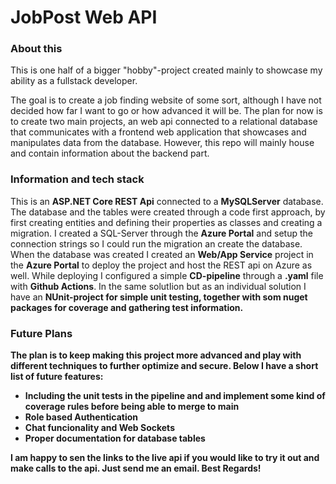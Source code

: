 <h1> JobPost Web API</h3>

<h3>About this</h3>
<p>This is one half of a bigger "hobby"-project created mainly to showcase my ability as a fullstack developer. </p>
<p> The goal is to create a job finding website of some sort, although I have not decided how far I want to go or how advanced it will be. The plan for now is to create two main projects, an web api connected to a relational database that communicates with a frontend web application that showcases and manipulates data from the database. However, this repo will mainly house and contain information about the backend part.</p>

<h3>Information and tech stack</h3>
<p>This is an <strong>ASP.NET Core REST Api</strong> connected to a <strong>MySQLServer</strong> database. The database and the tables were created through a code first approach, by first creating entities and defining their properties as classes and creating a migration. I created a SQL-Server through the <strong>Azure Portal</strong> and setup the connection strings so I could run the migration an create the database. When the database was created I created an <strong>Web/App Service</strong> project in the <strong>Azure Portal</strong> to deploy the project and host the REST api on Azure as well. While deploying I configured a simple <strong>CD-pipeline</strong> through a <strong>.yaml</strong> file with <strong>Github Actions</strong>. In the same solutIion but as an individual solution I have an <strong>NUnit<strong>-project for simple unit testing, together with som nuget packages for coverage and gathering test information.</p>

<h3>Future Plans</h3>
<p>The plan is to keep making this project more advanced and play with different techniques to further optimize and secure. Below I have a short list of future features:</p>
<ul>
  <li>Including the unit tests in the pipeline and and implement some kind of coverage rules before being able to merge to main</li>
  <li>Role based <strong>Authentication</strong></li>
  <li>Chat funcionality and <strong>Web Sockets</strong></li>
  <li>Proper documentation for database tables</li>
</ul>

I am happy to sen the links to the live api if you would like to try it out and make calls to the api. Just send me an email. Best Regards!

